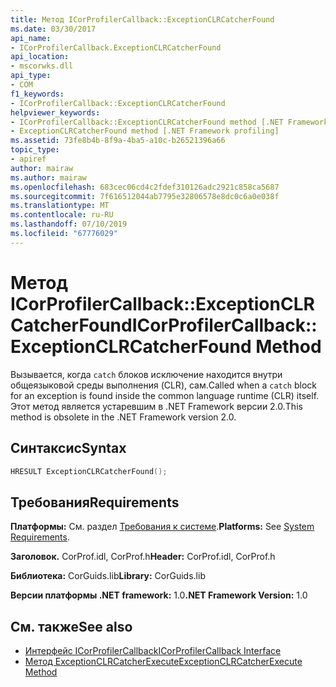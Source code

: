 ```yaml
---
title: Метод ICorProfilerCallback::ExceptionCLRCatcherFound
ms.date: 03/30/2017
api_name:
- ICorProfilerCallback.ExceptionCLRCatcherFound
api_location:
- mscorwks.dll
api_type:
- COM
f1_keywords:
- ICorProfilerCallback::ExceptionCLRCatcherFound
helpviewer_keywords:
- ICorProfilerCallback::ExceptionCLRCatcherFound method [.NET Framework profiling]
- ExceptionCLRCatcherFound method [.NET Framework profiling]
ms.assetid: 73fe8b4b-8f9a-4ba5-a10c-b26521396a66
topic_type:
- apiref
author: mairaw
ms.author: mairaw
ms.openlocfilehash: 683cec06cd4c2fdef310126adc2921c858ca5687
ms.sourcegitcommit: 7f616512044ab7795e32806578e8dc0c6a0e038f
ms.translationtype: MT
ms.contentlocale: ru-RU
ms.lasthandoff: 07/10/2019
ms.locfileid: "67776029"
---
```

# <a name="icorprofilercallbackexceptionclrcatcherfound-method"></a><span data-ttu-id="d15ef-102">Метод ICorProfilerCallback::ExceptionCLRCatcherFound</span><span class="sxs-lookup"><span data-stu-id="d15ef-102">ICorProfilerCallback::ExceptionCLRCatcherFound Method</span></span>
<span data-ttu-id="d15ef-103">Вызывается, когда `catch` блоков исключение находится внутри общеязыковой среды выполнения (CLR), сам.</span><span class="sxs-lookup"><span data-stu-id="d15ef-103">Called when a `catch` block for an exception is found inside the common language runtime (CLR) itself.</span></span> <span data-ttu-id="d15ef-104">Этот метод является устаревшим в .NET Framework версии 2.0.</span><span class="sxs-lookup"><span data-stu-id="d15ef-104">This method is obsolete in the .NET Framework version 2.0.</span></span>  
  
## <a name="syntax"></a><span data-ttu-id="d15ef-105">Синтаксис</span><span class="sxs-lookup"><span data-stu-id="d15ef-105">Syntax</span></span>  
  
```cpp  
HRESULT ExceptionCLRCatcherFound();  
```  
  
## <a name="requirements"></a><span data-ttu-id="d15ef-106">Требования</span><span class="sxs-lookup"><span data-stu-id="d15ef-106">Requirements</span></span>  
 <span data-ttu-id="d15ef-107">**Платформы:** См. раздел [Требования к системе](../../../../docs/framework/get-started/system-requirements.md).</span><span class="sxs-lookup"><span data-stu-id="d15ef-107">**Platforms:** See [System Requirements](../../../../docs/framework/get-started/system-requirements.md).</span></span>  
  
 <span data-ttu-id="d15ef-108">**Заголовок.** CorProf.idl, CorProf.h</span><span class="sxs-lookup"><span data-stu-id="d15ef-108">**Header:** CorProf.idl, CorProf.h</span></span>  
  
 <span data-ttu-id="d15ef-109">**Библиотека:** CorGuids.lib</span><span class="sxs-lookup"><span data-stu-id="d15ef-109">**Library:** CorGuids.lib</span></span>  
  
 <span data-ttu-id="d15ef-110">**Версии платформы .NET framework:** 1.0</span><span class="sxs-lookup"><span data-stu-id="d15ef-110">**.NET Framework Version:** 1.0</span></span>  
  
## <a name="see-also"></a><span data-ttu-id="d15ef-111">См. также</span><span class="sxs-lookup"><span data-stu-id="d15ef-111">See also</span></span>

- [<span data-ttu-id="d15ef-112">Интерфейс ICorProfilerCallback</span><span class="sxs-lookup"><span data-stu-id="d15ef-112">ICorProfilerCallback Interface</span></span>](../../../../docs/framework/unmanaged-api/profiling/icorprofilercallback-interface.md)
- [<span data-ttu-id="d15ef-113">Метод ExceptionCLRCatcherExecute</span><span class="sxs-lookup"><span data-stu-id="d15ef-113">ExceptionCLRCatcherExecute Method</span></span>](../../../../docs/framework/unmanaged-api/profiling/icorprofilercallback-exceptionclrcatcherexecute-method.md)
